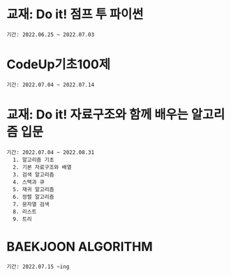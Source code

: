 # 교재: Do it! 점프 투 파이썬
    기간: 2022.06.25 ~ 2022.07.03
# CodeUp기초100제
    기간: 2022.07.04 ~ 2022.07.14
# 교재: Do it! 자료구조와 함께 배우는 알고리즘 입문
    기간: 2022.07.04 ~ 2022.08.31
      1. 알고리즘 기초 
      2. 기본 자료구조와 배열
      3. 검색 알고리즘
      4. 스택과 큐
      5. 재귀 알고리즘
      6. 정렬 알고리즘
      7. 문자열 검색
      8. 리스트
      9. 트리
# BAEKJOON ALGORITHM 
    기간: 2022.07.15 ~ing
